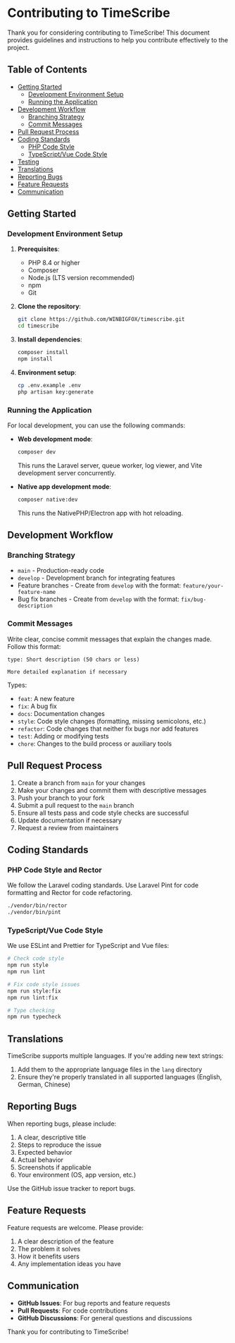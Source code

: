 # Contributing to TimeScribe

Thank you for considering contributing to TimeScribe! This document provides guidelines and instructions to help you contribute effectively to the project.

## Table of Contents

- [Getting Started](#getting-started)
    - [Development Environment Setup](#development-environment-setup)
    - [Running the Application](#running-the-application)
- [Development Workflow](#development-workflow)
    - [Branching Strategy](#branching-strategy)
    - [Commit Messages](#commit-messages)
- [Pull Request Process](#pull-request-process)
- [Coding Standards](#coding-standards)
    - [PHP Code Style](#php-code-style)
    - [TypeScript/Vue Code Style](#typescriptvue-code-style)
- [Testing](#testing)
- [Translations](#translations)
- [Reporting Bugs](#reporting-bugs)
- [Feature Requests](#feature-requests)
- [Communication](#communication)

## Getting Started

### Development Environment Setup

1. **Prerequisites**:
    - PHP 8.4 or higher
    - Composer
    - Node.js (LTS version recommended)
    - npm
    - Git

2. **Clone the repository**:

    ```bash
    git clone https://github.com/WINBIGFOX/timescribe.git
    cd timescribe
    ```

3. **Install dependencies**:

    ```bash
    composer install
    npm install
    ```

4. **Environment setup**:
    ```bash
    cp .env.example .env
    php artisan key:generate
    ```

### Running the Application

For local development, you can use the following commands:

- **Web development mode**:

    ```bash
    composer dev
    ```

    This runs the Laravel server, queue worker, log viewer, and Vite development server concurrently.

- **Native app development mode**:
    ```bash
    composer native:dev
    ```
    This runs the NativePHP/Electron app with hot reloading.

## Development Workflow

### Branching Strategy

- `main` - Production-ready code
- `develop` - Development branch for integrating features
- Feature branches - Create from `develop` with the format: `feature/your-feature-name`
- Bug fix branches - Create from `develop` with the format: `fix/bug-description`

### Commit Messages

Write clear, concise commit messages that explain the changes made. Follow this format:

```
type: Short description (50 chars or less)

More detailed explanation if necessary
```

Types:

- `feat`: A new feature
- `fix`: A bug fix
- `docs`: Documentation changes
- `style`: Code style changes (formatting, missing semicolons, etc.)
- `refactor`: Code changes that neither fix bugs nor add features
- `test`: Adding or modifying tests
- `chore`: Changes to the build process or auxiliary tools

## Pull Request Process

1. Create a branch from `main` for your changes
2. Make your changes and commit them with descriptive messages
3. Push your branch to your fork
4. Submit a pull request to the `main` branch
5. Ensure all tests pass and code style checks are successful
6. Update documentation if necessary
7. Request a review from maintainers

## Coding Standards

### PHP Code Style and Rector

We follow the Laravel coding standards. Use Laravel Pint for code formatting and Rector for code refactoring.

```bash
./vendor/bin/rector
./vendor/bin/pint
```

### TypeScript/Vue Code Style

We use ESLint and Prettier for TypeScript and Vue files:

```bash
# Check code style
npm run style
npm run lint

# Fix code style issues
npm run style:fix
npm run lint:fix

# Type checking
npm run typecheck
```

## Translations

TimeScribe supports multiple languages. If you're adding new text strings:

1. Add them to the appropriate language files in the `lang` directory
2. Ensure they're properly translated in all supported languages (English, German, Chinese)

## Reporting Bugs

When reporting bugs, please include:

1. A clear, descriptive title
2. Steps to reproduce the issue
3. Expected behavior
4. Actual behavior
5. Screenshots if applicable
6. Your environment (OS, app version, etc.)

Use the GitHub issue tracker to report bugs.

## Feature Requests

Feature requests are welcome. Please provide:

1. A clear description of the feature
2. The problem it solves
3. How it benefits users
4. Any implementation ideas you have

## Communication

- **GitHub Issues**: For bug reports and feature requests
- **Pull Requests**: For code contributions
- **GitHub Discussions**: For general questions and discussions

Thank you for contributing to TimeScribe!
